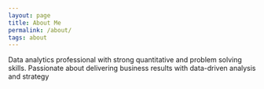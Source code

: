 ```yaml
---
layout: page
title: About Me
permalink: /about/
tags: about
---
```


Data analytics professional with strong quantitative and problem solving skills. Passionate about delivering business results with data-driven analysis and strategy
